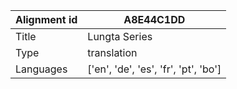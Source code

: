 |Alignment id | A8E44C1DD
| --- | --- 
|Title | Lungta Series 
|Type | translation
|Languages | ['en', 'de', 'es', 'fr', 'pt', 'bo']